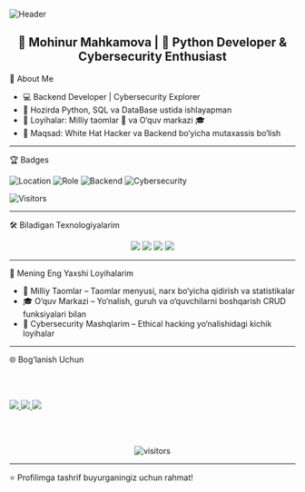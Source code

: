 <!-- Fancy Banner -->
![Header](https://capsule-render.vercel.app/api?type=rect&color=0:gradient,100:ffc3a0&height=200&section=header&text=Assalomu%20Alaykum!%20👋&fontSize=40&fontColor=fff)

<h2 align="center">🌟 Mohinur Mahkamova | 🚀 Python Developer & Cybersecurity Enthusiast </h2>

  📍 About Me
- 💻 Backend Developer | Cybersecurity Explorer  
- 🌱 Hozirda Python, SQL va DataBase ustida ishlayapman  
- 🚀 Loyihalar: Milliy taomlar 🍲 va O‘quv markazi 🎓  
- 🎯 Maqsad: White Hat Hacker va Backend bo‘yicha mutaxassis bo‘lish 

---

 🏆 Badges
 
![Location](https://img.shields.io/badge/Fergana,%20Uzbekistan-008000?style=for-the-badge&logo=google-maps&logoColor=white)
![Role](https://img.shields.io/badge/Python%20Developer-3776AB?style=for-the-badge&logo=python&logoColor=white)
![Backend](https://img.shields.io/badge/Backend%20Learner-ff5722?style=for-the-badge&logo=fastapi&logoColor=white)
![Cybersecurity](https://img.shields.io/badge/Cybersecurity-000000?style=for-the-badge&logo=linux&logoColor=white)

![Visitors](https://visitor-badge.laobi.icu/badge?page_id=nuramuhiddin7)

---

 🛠️ Biladigan Texnologiyalarim

<p align="center">
  <img src="https://img.shields.io/badge/Python-FFD43B?style=for-the-badge&logo=python&logoColor=blue" />
  <img src="https://img.shields.io/badge/MySQL-005C84?style=for-the-badge&logo=mysql&logoColor=white" />
  <img src="https://img.shields.io/badge/Git-F05032?style=for-the-badge&logo=git&logoColor=white" />
  <img src="https://img.shields.io/badge/VSCode-007ACC?style=for-the-badge&logo=visual-studio-code&logoColor=white" />
</p>

---

 📌 Mening Eng Yaxshi Loyihalarim
- 📝 Milliy Taomlar – Taomlar menyusi, narx bo‘yicha qidirish va statistikalar
- 🎓 O‘quv Markazi – Yo‘nalish, guruh va o‘quvchilarni boshqarish CRUD funksiyalari bilan
- 🔐 Cybersecurity Mashqlarim – Ethical hacking yo‘nalishidagi kichik loyihalar

---

 🌐 Bog‘lanish Uchun

<br><br>

<a href="https://t.me/nuramuhiddin7">
<img src="https://img.shields.io/badge/💬_Telegram-4FACFE?style=for-the-badge&logo=telegram&logoColor=white&labelColor=667eea" />
</a>
<a href="mailto:mohinurmahkamova701@gmail.com">
<img src="https://img.shields.io/badge/📧_Email-00F2FE?style=for-the-badge&logo=gmail&logoColor=white&labelColor=667eea" />
</a>
<a href="https://github.com/NuraMuhiddin">
<img src="https://img.shields.io/badge/🐙_GitHub-764ba2?style=for-the-badge&logo=github&logoColor=white&labelColor=667eea" />
</a>

<br><br>

<p align="center">
  <img src="https://visitor-badge.laobi.icu/badge?page_id=nuramuhiddin7" alt="visitors"/>
</p>

---

⭐️ Profilimga tashrif buyurganingiz uchun rahmat!

